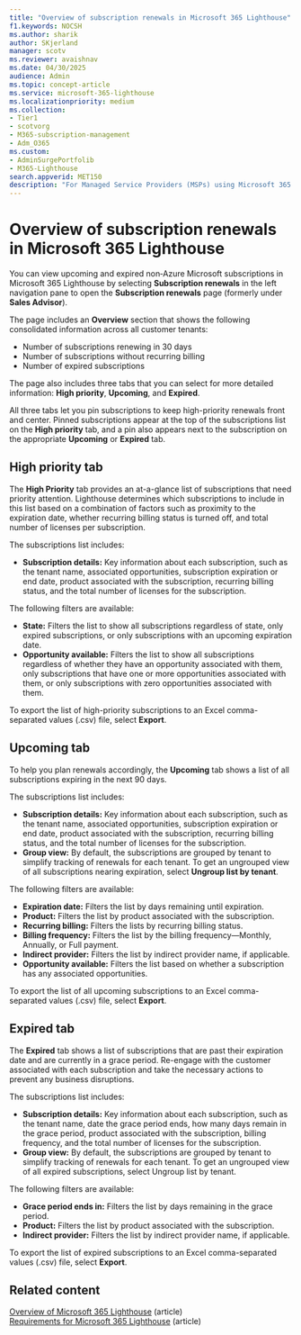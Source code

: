 ```yaml
---
title: "Overview of subscription renewals in Microsoft 365 Lighthouse"
f1.keywords: NOCSH
ms.author: sharik
author: SKjerland
manager: scotv
ms.reviewer: avaishnav
ms.date: 04/30/2025
audience: Admin
ms.topic: concept-article
ms.service: microsoft-365-lighthouse
ms.localizationpriority: medium
ms.collection:
- Tier1
- scotvorg
- M365-subscription-management
- Adm_O365
ms.custom:
- AdminSurgePortfolib
- M365-Lighthouse                         
search.appverid: MET150
description: "For Managed Service Providers (MSPs) using Microsoft 365 Lighthouse, learn how to view and manage upcoming and expired non‑Azure Microsoft subscriptions in Microsoft 365 Lighthouse."
---
```


# Overview of subscription renewals in Microsoft 365 Lighthouse

You can view upcoming and expired non‑Azure Microsoft subscriptions in Microsoft 365 Lighthouse by selecting **Subscription renewals** in the left navigation pane to open the **Subscription renewals** page (formerly under **Sales Advisor**).

The page includes an **Overview** section that shows the following consolidated information across all customer tenants:  

- Number of subscriptions renewing in 30 days
- Number of subscriptions without recurring billing
- Number of expired subscriptions

The page also includes three tabs that you can select for more detailed information: **High priority**, **Upcoming**, and **Expired**. 

All three tabs let you pin subscriptions to keep high-priority renewals front and center. Pinned subscriptions appear at the top of the subscriptions list on the **High priority** tab, and a pin also appears next to the subscription on the appropriate **Upcoming** or **Expired** tab.

## High priority tab

The **High Priority** tab provides an at-a-glance list of subscriptions that need priority attention. Lighthouse determines which subscriptions to include in this list based on a combination of factors such as proximity to the expiration date, whether recurring billing status is turned off, and total number of licenses per subscription.  

The subscriptions list includes: 

- **Subscription details:** Key information about each subscription, such as the tenant name, associated opportunities, subscription expiration or end date, product associated with the subscription, recurring billing status, and the total number of licenses for the subscription. 

The following filters are available: 

- **State:** Filters the list to show all subscriptions regardless of state, only expired subscriptions, or only subscriptions with an upcoming expiration date. 
- **Opportunity available:** Filters the list to show all subscriptions regardless of whether they have an opportunity associated with them, only subscriptions that have one or more opportunities associated with them, or only subscriptions with zero opportunities associated with them. 

To export the list of high-priority subscriptions to an Excel comma-separated values (.csv) file, select **Export**. 

## Upcoming tab

To help you plan renewals accordingly, the **Upcoming** tab shows a list of all subscriptions expiring in the next 90 days. 

The subscriptions list includes: 

- **Subscription details:** Key information about each subscription, such as the tenant name, associated opportunities, subscription expiration or end date, product associated with the subscription, recurring billing status, and the total number of licenses for the subscription. 
- **Group view:** By default, the subscriptions are grouped by tenant to simplify tracking of renewals for each tenant. To get an ungrouped view of all subscriptions nearing expiration, select **Ungroup list by tenant**. 

The following filters are available: 

- **Expiration date:** Filters the list by days remaining until expiration. 
- **Product:** Filters the list by product associated with the subscription. 
- **Recurring billing:** Filters the lists by recurring billing status.  
- **Billing frequency:** Filters the list by the billing frequency&mdash;Monthly, Annually, or Full payment. 
- **Indirect provider:** Filters the list by indirect provider name, if applicable. 
- **Opportunity available:** Filters the list based on whether a subscription has any associated opportunities. 

To export the list of all upcoming subscriptions to an Excel comma-separated values (.csv) file, select **Export**. 

## Expired tab

The **Expired** tab shows a list of subscriptions that are past their expiration date and are currently in a grace period. Re-engage with the customer associated with each subscription and take the necessary actions to prevent any business disruptions. 

The subscriptions list includes: 

- **Subscription details:** Key information about each subscription, such as the tenant name, date the grace period ends, how many days remain in the grace period, product associated with the subscription, billing frequency, and the total number of licenses for the subscription. 
- **Group view:** By default, the subscriptions are grouped by tenant to simplify tracking of renewals for each tenant. To get an ungrouped view of all expired subscriptions, select Ungroup list by tenant. 

The following filters are available: 

- **Grace period ends in:** Filters the list by days remaining in the grace period. 
- **Product:** Filters the list by product associated with the subscription. 
- **Indirect provider:** Filters the list by indirect provider name, if applicable. 

To export the list of expired subscriptions to an Excel comma-separated values (.csv) file, select **Export**. 

## Related content

[Overview of Microsoft 365 Lighthouse](m365-lighthouse-overview.md) (article)\
[Requirements for Microsoft 365 Lighthouse](m365-lighthouse-requirements.md) (article)